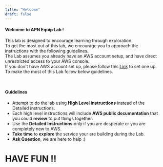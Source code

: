 ```yaml
---
title: "Welcome"
draft: false
---
```


<h4>Welcome to APN Equip Lab !</h4>

This lab is designed to encourage learning through exploration.<br>
To get the most out of this lab, we encourage you to approach the instructions with the following guidelines.<br>
The Lab assumes you already have an AWS account setup, and have direct unrestricted access to your AWS console.<br>
If you don't have AWS account set up, please follow this [Link](https://aws.amazon.com/premiumsupport/knowledge-center/create-and-activate-aws-account/) to set one up.
To make the most of this Lab follow below guidelines.

<br>
<h4>Guidelines</h4>

* Attempt to do the lab using **High Level instructions** instead of the Detailed instructions.<br>
* Each high level instructions will include **AWS public documentation** that you could **review** to put things together.<br>
* Use the **Detailed Instructions** only if you are desperate or you are completely new to AWS.<br>
* **Take time** to **explore** the service your are building during the Lab.<br>
* **Ask Question**, we are here to help :)

<h1>HAVE FUN !!</h1>


